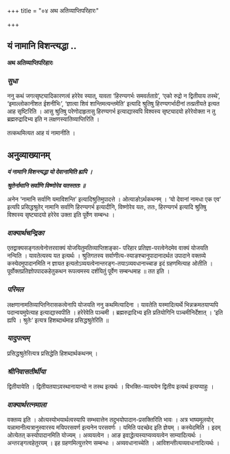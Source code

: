 +++
title = "०४ अथ अतिव्याप्तिपरिहारः"

+++


## यं नामानि विशन्त्यद्धा ..

**अथ अतिव्याप्तिपरिहारः**

### ***सुधा***

ननु कथं जगत्सृष्ट्यादिकारणत्वं हरेरेव स्यात्, यावता ‘हिरण्यगर्भः समवर्तताग्रे’, ‘एको रुद्रो न द्वितीयाय तस्थे’, ‘इमाल्लोकानीशत ईशनीभिः’, ‘ज्ञात्वा शिवं शान्तिमत्यन्तमेति’ इत्यादि श्रुतिषु हिरण्यगर्भादीनां तत्प्रतीयते इत्यत आह सृष्टिरिति । आसु श्रुतिषु परेणोदाहृतासु हिरण्यगर्भ इत्याद्यास्वपि विश्वस्य सृष्ट्यादयो हरेरेवोक्ता न तु ब्रह्मरुद्रादिभ्य इति न लक्षणस्यातिव्याप्तिरिति ।

तत्कथमित्यत आह यं नामानीति ।

## **अनुव्याख्यानम्**

***यं नामानि विशन्त्यद्धा यो देवानामिति ह्यपि ।***

***श्रुतेर्नामानि सर्वाणि विष्णोरेव यतस्ततः ॥***

अनेन ‘नामानि सर्वाणि यमाविशन्ति’ इत्यादिश्रुतिमुपादत्ते । ओत्याङोऽर्थकथनम् । ‘यो देवानां नामधा एक एव’ इत्यपि प्रसिद्धश्रुतेर् नामानि सर्वाणि हिरण्यगर्भ इत्यादीनि, विष्णोरेव यतः, ततः, हिरण्यगर्भ इत्यादि श्रुतिषु विश्वस्य सृष्ट्यादयो हरेरेव उक्ता इति पूर्वेण सम्बन्धः ।

### ***वाक्यार्थचन्द्रिका***

एतद्वाक्यसङ्गतत्वेनोत्तरवाक्यं योजयितुमतिव्याप्तिशङ्का- परिहार प्रतिज्ञा-परत्वेनेदमेव वाक्यं योजयति नन्विति । यावतेत्यस्य यत इत्यर्थः । श्रुतिगतस्य सर्वाणीत्य-स्याङश्चानुपादानादर्थत उपादाने वक्तव्ये कस्येदमुपादानमिति न ज्ञायत इत्यतोऽव्ययत्वेनान्तरङ्ग-तयाऽव्यवधानाच्चाङ इदं ग्रहणमित्याह ओतीति । पूर्वोक्तप्रतिज्ञोपपादकहेतुकथन रूपत्वमस्य दर्शयितुं पूर्वेण सम्बन्धमाह ॥ तत इति ।

### ***परिमल***

लक्षणानामतिव्याप्तिनिरासकत्वेनापि योजयति ननु कथमित्यादिना । यावतेति यस्मादित्यर्थे भिन्नक्रमतयाप्यपि पदान्वयमुपेत्याह इत्याद्यास्वपीति । हरेरेवेति पञ्चमी । ब्रह्मरुद्रादिभ्य इति प्रतियोगिनि पञ्चमीनिर्देशात् । ‘इति ह्यपि । श्रुतेः’ इत्यत्र हिशब्दार्थमाह प्रसिद्धश्रुतेरिति ॥

### ***यादुपत्यम्***

प्रसिद्धश्रुतेरित्यत्र प्रसिद्धेति हिशब्दार्थकथनम् ।

### ***श्रीनिवासतीर्थीया***

द्वितीयायेति । द्वितीयतयाऽवस्थानायान्यो न तस्थ इत्यर्थः । विभक्ति-व्यत्ययेन द्वितीय इत्यर्थ इत्यप्याहुः ।

### ***वाक्यार्थरत्नमाला***

वक्तव्य इति । ओत्यस्योभयार्थत्वस्यापि सम्भवात्तेन तदुभयोपादान-प्रसक्तिरिति भावः । अत्र भाष्यमूलयोर् यन्नामानीत्यत्रानुस्वारस्य मयिपरसवर्ण इत्यनेन परसवर्णः । यमिति पदच्छेद इति ज्ञेयम् । कस्येदमिति । इदम् ओत्येतत् कस्योपादानमिति योज्यम् । अव्ययत्वेन । आङ इवाद्धेत्यस्याप्यव्ययत्वेन साम्यादित्यर्थः । अन्तरङ्गत्वहेतुरयम् । इह ग्रहणमित्युत्तरेण सम्बन्धः । अव्यवधानाच्चेति । आविशन्तीत्यव्यवधानादित्यर्थः ।

